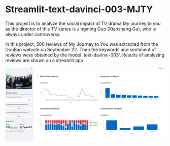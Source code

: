 # Streamlit-text-davinci-003-MJTY

This project is to analyze the social impact of TV drama My journey to you as the director of this TV series is Jingming Guo (Xiaosheng Gu), who is always under controversy.

In this project, 500 reviews of My Journey to You was extracted from the DouBan website on September 22. Then the keywords and sentiment of reviews were obtained by the model 'text-davinvi-003'. Results of analyzing reviews are shown on a streamlit app.

![preview](./img/preview.png)

